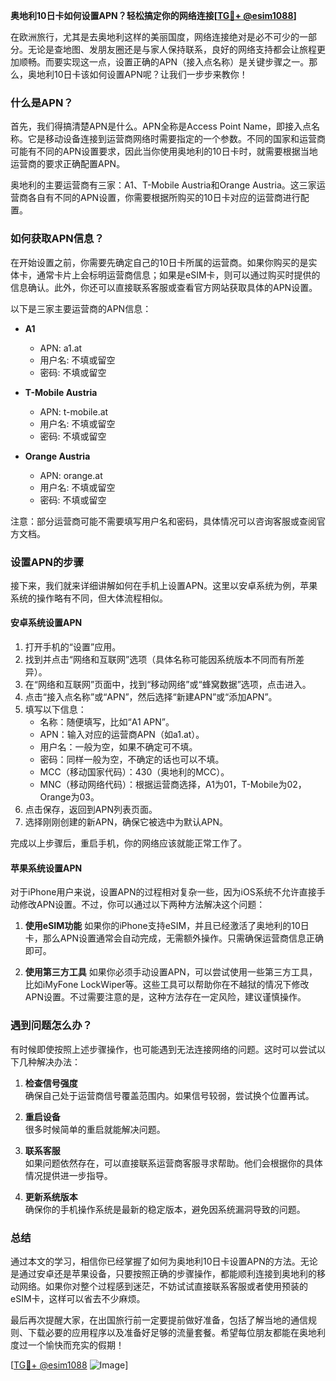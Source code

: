 **奥地利10日卡如何设置APN？轻松搞定你的网络连接[[TG💪+ @esim1088](https://t.me/s/esim1088)]**

在欧洲旅行，尤其是去奥地利这样的美丽国度，网络连接绝对是必不可少的一部分。无论是查地图、发朋友圈还是与家人保持联系，良好的网络支持都会让旅程更加顺畅。而要实现这一点，设置正确的APN（接入点名称）是关键步骤之一。那么，奥地利10日卡该如何设置APN呢？让我们一步步来教你！

### 什么是APN？

首先，我们得搞清楚APN是什么。APN全称是Access Point Name，即接入点名称。它是移动设备连接到运营商网络时需要指定的一个参数。不同的国家和运营商可能有不同的APN设置要求，因此当你使用奥地利的10日卡时，就需要根据当地运营商的要求正确配置APN。

奥地利的主要运营商有三家：A1、T-Mobile Austria和Orange Austria。这三家运营商各自有不同的APN设置，你需要根据所购买的10日卡对应的运营商进行配置。

### 如何获取APN信息？

在开始设置之前，你需要先确定自己的10日卡所属的运营商。如果你购买的是实体卡，通常卡片上会标明运营商信息；如果是eSIM卡，则可以通过购买时提供的信息确认。此外，你还可以直接联系客服或查看官方网站获取具体的APN设置。

以下是三家主要运营商的APN信息：

- **A1**
  - APN: a1.at
  - 用户名: 不填或留空
  - 密码: 不填或留空

- **T-Mobile Austria**
  - APN: t-mobile.at
  - 用户名: 不填或留空
  - 密码: 不填或留空

- **Orange Austria**
  - APN: orange.at
  - 用户名: 不填或留空
  - 密码: 不填或留空

注意：部分运营商可能不需要填写用户名和密码，具体情况可以咨询客服或查阅官方文档。

### 设置APN的步骤

接下来，我们就来详细讲解如何在手机上设置APN。这里以安卓系统为例，苹果系统的操作略有不同，但大体流程相似。

#### 安卓系统设置APN

1. 打开手机的“设置”应用。
2. 找到并点击“网络和互联网”选项（具体名称可能因系统版本不同而有所差异）。
3. 在“网络和互联网”页面中，找到“移动网络”或“蜂窝数据”选项，点击进入。
4. 点击“接入点名称”或“APN”，然后选择“新建APN”或“添加APN”。
5. 填写以下信息：
   - 名称：随便填写，比如“A1 APN”。
   - APN：输入对应的运营商APN（如a1.at）。
   - 用户名：一般为空，如果不确定可不填。
   - 密码：同样一般为空，不确定的话也可以不填。
   - MCC（移动国家代码）：430（奥地利的MCC）。
   - MNC（移动网络代码）：根据运营商选择，A1为01，T-Mobile为02，Orange为03。
6. 点击保存，返回到APN列表页面。
7. 选择刚刚创建的新APN，确保它被选中为默认APN。

完成以上步骤后，重启手机，你的网络应该就能正常工作了。

#### 苹果系统设置APN

对于iPhone用户来说，设置APN的过程相对复杂一些，因为iOS系统不允许直接手动修改APN设置。不过，你可以通过以下两种方法解决这个问题：

1. **使用eSIM功能**
   如果你的iPhone支持eSIM，并且已经激活了奥地利的10日卡，那么APN设置通常会自动完成，无需额外操作。只需确保运营商信息正确即可。

2. **使用第三方工具**
   如果你必须手动设置APN，可以尝试使用一些第三方工具，比如iMyFone LockWiper等。这些工具可以帮助你在不越狱的情况下修改APN设置。不过需要注意的是，这种方法存在一定风险，建议谨慎操作。

### 遇到问题怎么办？

有时候即使按照上述步骤操作，也可能遇到无法连接网络的问题。这时可以尝试以下几种解决办法：

1. **检查信号强度**  
   确保自己处于运营商信号覆盖范围内。如果信号较弱，尝试换个位置再试。

2. **重启设备**  
   很多时候简单的重启就能解决问题。

3. **联系客服**  
   如果问题依然存在，可以直接联系运营商客服寻求帮助。他们会根据你的具体情况提供进一步指导。

4. **更新系统版本**  
   确保你的手机操作系统是最新的稳定版本，避免因系统漏洞导致的问题。

### 总结

通过本文的学习，相信你已经掌握了如何为奥地利10日卡设置APN的方法。无论是通过安卓还是苹果设备，只要按照正确的步骤操作，都能顺利连接到奥地利的移动网络。如果你对整个过程感到迷茫，不妨试试直接联系客服或者使用预装的eSIM卡，这样可以省去不少麻烦。

最后再次提醒大家，在出国旅行前一定要提前做好准备，包括了解当地的通信规则、下载必要的应用程序以及准备好足够的流量套餐。希望每位朋友都能在奥地利度过一个愉快而充实的假期！

[[TG💪+ @esim1088](https://t.me/s/esim1088) ![Image](https://i.postimg.cc/4NQfJmqS/Snipaste-2025-05-13-00-14-12.png)]